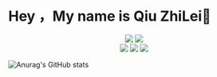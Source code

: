 # Hey ，My name is Qiu ZhiLei👋

<p align="center">
<img src="https://img.shields.io/badge/-C-DBBA21?style=flat-square&logo=C" style="display:inline"/>
    <img src="https://img.shields.io/badge/-rust-0A17F7?style=flat-square&logo=rust" style="display:inline"/>
    <br/>
<img src="https://img.shields.io/badge/-Concurrency-E34F26?style=flat-square&logo=Concurrency" style="display:inline"/>
<img src="https://img.shields.io/badge/-OperatingSystem-1572B6?style=flat-square&logo=OperatingSystem" style="display:inline"/>
<img src="https://img.shields.io/badge/-embedded-430098?style=flat-square&logo=embedded" style="display:inline"/>
</p>

![Anurag's GitHub stats](https://github-readme-stats.vercel.app/api?username=QIUZHILEI&count_private=true&show_icons=true&theme=catppuccin_latte)
